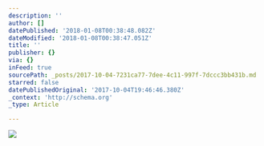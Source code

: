 ```yaml
---
description: ''
author: []
datePublished: '2018-01-08T00:38:48.082Z'
dateModified: '2018-01-08T00:38:47.051Z'
title: ''
publisher: {}
via: {}
inFeed: true
sourcePath: _posts/2017-10-04-7231ca77-7dee-4c11-997f-7dccc3bb431b.md
starred: false
datePublishedOriginal: '2017-10-04T19:46:46.380Z'
_context: 'http://schema.org'
_type: Article

---
```

![](https://the-grid-user-content.s3-us-west-2.amazonaws.com/4a0b6fa3-74da-48c7-bf9b-54249ded43ec.jpg)